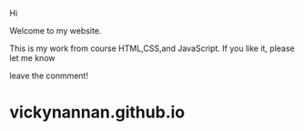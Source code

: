 Hi

Welcome to my website.

This is my work from course HTML,CSS,and JavaScript. If you like it, please let me know

leave the conmment!
# vickynannan.github.io
